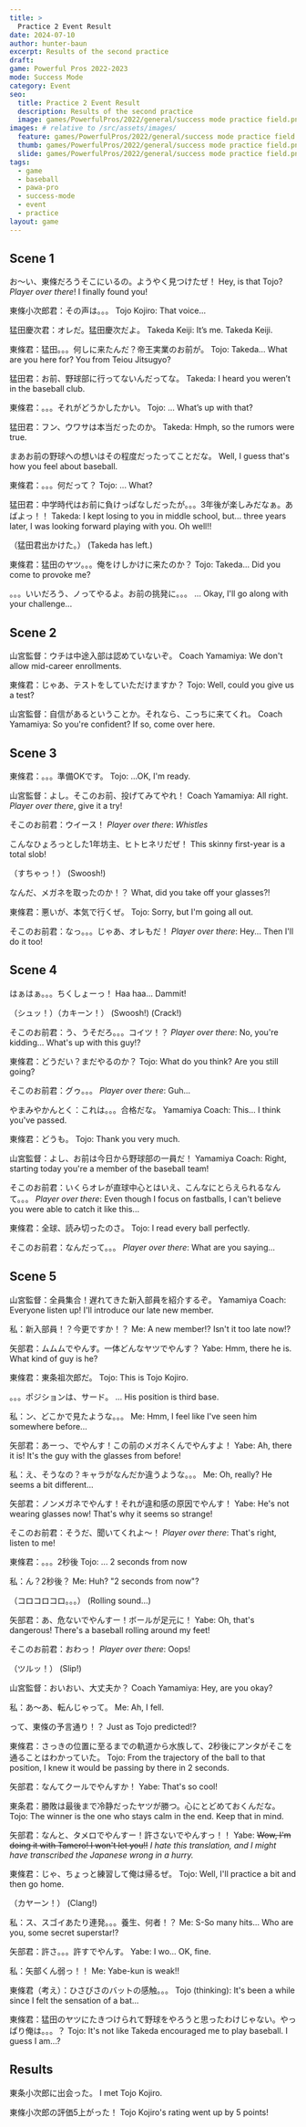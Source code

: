 ```yaml
---
title: >
  Practice 2 Event Result
date: 2024-07-10
author: hunter-baun
excerpt: Results of the second practice
draft: 
game: Powerful Pros 2022-2023
mode: Success Mode
category: Event
seo:
  title: Practice 2 Event Result
  description: Results of the second practice
  image: games/PowerfulPros/2022/general/success mode practice field.png
images: # relative to /src/assets/images/
  feature: games/PowerfulPros/2022/general/success mode practice field.png
  thumb: games/PowerfulPros/2022/general/success mode practice field.png
  slide: games/PowerfulPros/2022/general/success mode practice field.png
tags:
  - game
  - baseball
  - pawa-pro
  - success-mode
  - event
  - practice
layout: game
---
```

## Scene 1

お～い、東條だろうそこにいるの。ようやく見つけたぜ！
Hey, is that Tojo? *Player over there*! I finally found you!

東條小次郎君：その声は。。。
Tojo Kojiro:  That voice...

猛田慶次君：オレだ。猛田慶次だよ。
Takeda Keiji: It’s me. Takeda Keiji.

東條君：猛田。。。何しに来たんだ？帝王実業のお前が。
Tojo: Takeda… What are you here for? You from Teiou Jitsugyo?

猛田君：お前、野球部に行ってないんだってな。
Takeda: I heard you weren’t in the baseball club.

東條君：。。。それがどうかしたかい。
Tojo: … What’s up with that?

猛田君：フン、ウワサは本当だったのか。
Takeda: Hmph, so the rumors were true.

まあお前の野球への想いはその程度だったってことだな。
Well, I guess that's how you feel about baseball.

東條君：。。。何だって？
Tojo: ... What?

猛田君：中学時代はお前に負けっぱなしだったが。。。3年後が楽しみだなぁ。あばよっ！！
Takeda: I kept losing to you in middle school, but... three years later, I was looking forward playing with you. Oh well!!

（猛田君出かけた。）
(Takeda has left.)

東條君：猛田のヤツ。。。俺をけしかけに来たのか？
Tojo: Takeda... Did you come to provoke me?

。。。いいだろう、ノってやるよ。お前の挑発に。。。
... Okay, I'll go along with your challenge...

## Scene 2

山宮監督：ウチは中途入部は認めていないぞ。
Coach Yamamiya: We don't allow mid-career enrollments.

東條君：じゃあ、テストをしていただけますか？
Tojo: Well, could you give us a test?

山宮監督：自信があるということか。それなら、こっちに来てくれ。
Coach Yamamiya: So you're confident? If so, come over here.

## Scene 3

東條君：。。。準備OKです。
Tojo: ...OK, I'm ready.

山宮監督：よし。そこのお前、投げてみてやれ！
Coach Yamamiya: All right. *Player over there*, give it a try!

そこのお前君：ウイース！
*Player over there*: *Whistles*

こんなひょろっとした1年坊主、ヒトヒネリだぜ！
This skinny first-year is a total slob!

（すちゃっ！）
(Swoosh!)

なんだ、メガネを取ったのか！？
What, did you take off your glasses?!

東條君：悪いが、本気で行くぜ。
Tojo: Sorry, but I'm going all out.

そこのお前君：なっ。。。じゃあ、オレもだ！
*Player over there*: Hey... Then I'll do it too!

## Scene 4

はぁはぁ。。。ちくしょーっ！
Haa haa... Dammit!

（シュッ！）（カキーン！）
(Swoosh!) (Crack!)

そこのお前君：う、うそだろ。。。コイツ！？
*Player over there*: No, you're kidding... What's up with this guy!?

東條君：どうだい？まだやるのか？
Tojo: What do you think? Are you still going?

そこのお前君：グゥ。。。
*Player over there*: Guh...

やまみやかんとく：これは。。。合格だな。
Yamamiya Coach: This... I think you've passed.

東條君：どうも。
Tojo: Thank you very much.

山宮監督：よし、お前は今日から野球部の一員だ！
Yamamiya Coach: Right, starting today you're a member of the baseball team!

そこのお前君：いくらオレが直球中心とはいえ、こんなにとらえられるなんて。。。
*Player over there*: Even though I focus on fastballs, I can't believe you were able to catch it like this...

東條君：全球、読み切ったのさ。
Tojo: I read every ball perfectly.

そこのお前君：なんだって。。。
*Player over there*: What are you saying...

## Scene 5

山宮監督：全員集合！遅れてきた新入部員を紹介するぞ。
Yamamiya Coach: Everyone listen up! I'll introduce our late new member.

私：新入部員！？今更ですか！？
Me: A new member!? Isn't it too late now!?

矢部君：ムムムでやんす。一体どんなヤツでやんす？
Yabe: Hmm, there he is. What kind of guy is he?

東條君：東条祖次郎だ。
Tojo: This is Tojo Kojiro.

。。。ポジションは、サード。
... His position is third base.

私：ン、どこかで見たような。。。
Me: Hmm, I feel like I've seen him somewhere before...

矢部君：あーっ、でやんす！この前のメガネくんでやんすよ！
Yabe: Ah, there it is! It's the guy with the glasses from before!

私：え、そうなの？キャラがなんだか違うような。。。
Me: Oh, really? He seems a bit different...

矢部君：ノンメガネでやんす！それが違和感の原因でやんす！
Yabe: He's not wearing glasses now! That's why it seems so strange!

そこのお前君：そうだ、聞いてくれよ～！
*Player over there*: That's right, listen to me!

東條君：。。。2秒後
Tojo: ... 2 seconds from now

私：ん？2秒後？
Me: Huh? "2 seconds from now"?

（コロコロコロ。。。）
(Rolling sound...)

矢部君：あ、危ないでやんすー！ボールが足元に！
Yabe: Oh, that's dangerous! There's a baseball rolling around my feet!

そこのお前君：おわっ！
*Player over there*: Oops!

（ツルッ！）
(Slip!)

山宮監督：おいおい、大丈夫か？
Coach Yamamiya: Hey, are you okay?

私：あ～あ、転んじゃって。
Me: Ah, I fell.

って、東條の予言通り！？
Just as Tojo predicted!?

東條君：さっきの位置に至るまでの軌道から水族して、2秒後にアンタがそこを通ることはわかっていた。
Tojo: From the trajectory of the ball to that position, I knew it would be passing by there in 2 seconds.

矢部君：なんてクールでやんすか！
Yabe: That's so cool!

東条君：勝敗は最後まで冷静だったヤツが勝つ。心にとどめておくんだな。
Tojo: The winner is the one who stays calm in the end. Keep that in mind.

矢部君：なんと、タメロでやんすー！許さないでやんすっ！！
Yabe: ~~Wow, I'm doing it with Tamero! I won't let you!!~~ 
*I hate this translation, and I might have transcribed the Japanese wrong in a hurry.*

東條君：じゃ、ちょっと練習して俺は帰るぜ。
Tojo: Well, I'll practice a bit and then go home.

（カヤーン！）
(Clang!)

私：ス、スゴイあたり連発。。。養生、何者！？
Me: S-So many hits... Who are you, some secret superstar!?

矢部君：許さ。。。許すでやんす。
Yabe: I wo... OK, fine.

私：矢部くん弱っ！！
Me: Yabe-kun is weak!!

東條君（考え）：ひさびさのバットの感触。。。
Tojo (thinking): It's been a while since I felt the sensation of a bat...

東條君：猛田のヤツにたきつけられて野球をやろうと思ったわけじゃない。やっぱり俺は。。。？
Tojo: It's not like Takeda encouraged me to play baseball. I guess I am...?

## Results

東条小次郎に出会った。
I met Tojo Kojiro.

東條小次郎の評価5上がった！
Tojo Kojiro's rating went up by 5 points!
